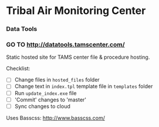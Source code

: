 # Tribal Air Monitoring Center

### Data Tools

### GO TO http://datatools.tamscenter.com/

Static hosted site for TAMS center file & procedure hosting.

Checklist:

- [ ] Change files in `hosted_files` folder
- [ ] Change text in `index.tpl` template file in `templates` folder
- [ ] Run `update_index.exe` file
- [ ] 'Commit' changes to 'master'
- [ ] Sync changes to cloud

Uses Basscss: http://www.basscss.com/
